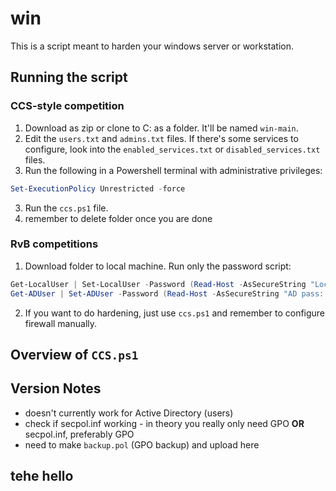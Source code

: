 # win
This is a script meant to harden your windows server or workstation.

## Running the script
### CCS-style competition 
  1. Download as zip or clone to C: as a folder. It'll be named ```win-main```.
  2. Edit the `users.txt` and `admins.txt` files. If there's some services to configure, look into the `enabled_services.txt` or `disabled_services.txt` files.
  2. Run the following in a Powershell terminal with administrative privileges:
  ```powershell
  Set-ExecutionPolicy Unrestricted -force
  ```
  3. Run the `ccs.ps1` file.
  4. remember to delete folder once you are done

### RvB competitions
1. Download folder to local machine. Run only the password script:
```powershell
Get-LocalUser | Set-LocalUser -Password (Read-Host -AsSecureString "Local Pass: ")
Get-ADUser | Set-ADUser -Password (Read-Host -AsSecureString "AD pass: ")
```
2. If you want to do hardening, just use `ccs.ps1` and remember to configure firewall manually.
## Overview of `CCS.ps1`

## Version Notes
- doesn't currently work for Active Directory (users)
- check if secpol.inf working - in theory you really only need GPO **OR** secpol.inf, preferably GPO
- need to make `backup.pol` (GPO backup) and upload here

## tehe hello 
